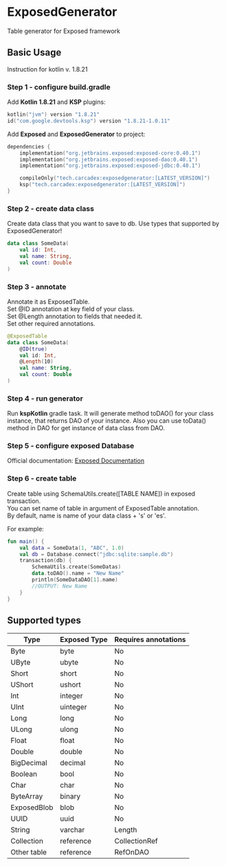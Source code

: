 # ExposedGenerator

Table generator for Exposed framework

<h2>Basic Usage</h2>
Instruction for kotlin v. 1.8.21
<h3>Step 1  - configure build.gradle</h3>
<p>Add <b>Kotlin 1.8.21</b> and <b>KSP</b> plugins:</p>

```kotlin
kotlin("jvm") version "1.8.21"
id("com.google.devtools.ksp") version "1.8.21-1.0.11"
```

<p>Add <b>Exposed</b> and <b>ExposedGenerator</b> to project:</p>

```kotlin
dependencies {
    implementation("org.jetbrains.exposed:exposed-core:0.40.1")
    implementation("org.jetbrains.exposed:exposed-dao:0.40.1")
    implementation("org.jetbrains.exposed:exposed-jdbc:0.40.1")

    compileOnly("tech.carcadex:exposedgenerator:[LATEST_VERSION]")
    ksp("tech.carcadex:exposedgenerator:[LATEST_VERSION]")
}
```

<h3>Step 2 - create data class</h3>
<p>Create data class that you want to save to db. Use types 
that supported by ExposedGenerator!</p>

```kotlin
data class SomeData(
    val id: Int,
    val name: String,
    val count: Double
)

```

<h3>Step 3 - annotate</h3>
Annotate it as ExposedTable. <br>
Set @ID annotation at key field of your class. <br>
Set @Length annotation to fields that needed it. <br>
Set other required annotations.


```kotlin
@ExposedTable
data class SomeData(
    @ID(true)
    val id: Int,
    @Length(10)
    val name: String,
    val count: Double
)

```

<h3>Step 4 - run generator</h3>
Run <b>kspKotlin</b> gradle task.
It will generate method toDAO()
for your class instance, that returns
DAO of your instance.
Also you can use toData() method
in DAO for get instance of data class
from DAO.

<h3>Step 5 - configure exposed Database</h3>
Official documentation: <a href="https://github.com/JetBrains/Exposed/wiki/Getting-Started">Exposed Documentation</a>

<h3>Step 6 - create table</h3>
Create table using SchemaUtils.create([TABLE NAME]) in
exposed transaction. <br>
You can set name of table in argument of ExposedTable
annotation. <br>
By default, name is name of your data class + 's' or 'es'.<br>

For example:

```kotlin
fun main() {
    val data = SomeData(1, "ABC", 1.0)
    val db = Database.connect("jdbc:sqlite:sample.db")
    transaction(db) {
        SchemaUtils.create(SomeDatas)
        data.toDAO().name = "New Name"
        println(SomeDataDAO[1].name)
        //OUTPUT: New Name
    }
}
```

<h2>Supported types</h2>

| Type        | Exposed Type | Requires annotations |
|-------------|--------------|----------------------|
| Byte        | byte         | No                   |
| UByte       | ubyte        | No                   |
| Short       | short        | No                   |
| UShort      | ushort       | No                   |
| Int         | integer      | No                   |
| UInt        | uinteger     | No                   |
| Long        | long         | No                   |
| ULong       | ulong        | No                   |
| Float       | float        | No                   |
| Double      | double       | No                   |
| BigDecimal  | decimal      | No                   |
| Boolean     | bool         | No                   |
| Char        | char         | No                   |
| ByteArray   | binary       | No                   |
| ExposedBlob | blob         | No                   |
| UUID        | uuid         | No                   |
| String      | varchar      | Length               |
| Collection  | reference    | CollectionRef        |
| Other table | reference    | RefOnDAO             |